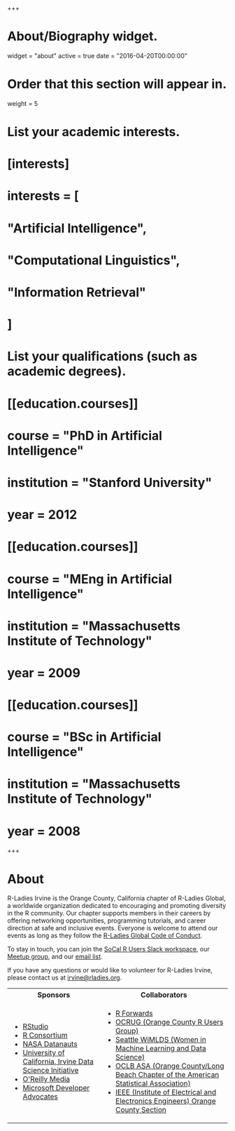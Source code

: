 +++
# About/Biography widget.
widget = "about"
active = true
date = "2016-04-20T00:00:00"

# Order that this section will appear in.
weight = 5

# List your academic interests.
# [interests]
#   interests = [
#     "Artificial Intelligence",
#     "Computational Linguistics",
#     "Information Retrieval"
#   ]

# List your qualifications (such as academic degrees).
# [[education.courses]]
#   course = "PhD in Artificial Intelligence"
#   institution = "Stanford University"
#   year = 2012
# 
# [[education.courses]]
#   course = "MEng in Artificial Intelligence"
#   institution = "Massachusetts Institute of Technology"
#   year = 2009
# 
# [[education.courses]]
#   course = "BSc in Artificial Intelligence"
#   institution = "Massachusetts Institute of Technology"
#   year = 2008
 
+++

# About

R-Ladies Irvine is the Orange County, California chapter of R-Ladies Global, a worldwide organization dedicated to encouraging and promoting diversity in the R community. Our chapter supports members in their careers by offering networking opportunities, programming tutorials, and career direction at safe and inclusive events. Everyone is welcome to attend our events as long as they follow the [R-Ladies Global Code of Conduct](https://rladies.org/code-of-conduct/).


To stay in touch, you can join the [SoCal R Users Slack workspace](https://socalrug.herokuapp.com/), our [Meetup group](https://www.meetup.com/rladies-irvine/), and our [email list](https://www.rladiesirvine.org/#contact).


If you have any questions or would like to volunteer for R-Ladies Irvine, please contact us at [irvine@rladies.org](mailto:irvine@rladies.org).


<table>
<tr>
<th> Sponsors </th>
<th> Collaborators </th>
</tr>
<tr>
<td>

<ul>
<li><a href="https://rstudio.com/">RStudio</a></li>
<li><a href="https://www.r-consortium.org/">R Consortium</a></li>
<li><a href="https://open.nasa.gov/explore/datanauts/">NASA Datanauts</a></li>
<li><a href="https://datascience.uci.edu/">University of California, Irvine Data Science Initiative</a></li>
<li><a href="https://www.oreilly.com/pub/cpc/322003">O'Reilly Media</a></li>
<li><a href="https://developer.microsoft.com/en-us/advocates/">Microsoft Developer Advocates</a></li>
</ul>  

</td>
<td>

<ul>
<li><a href="https://forwards.github.io/">R Forwards</a></li>
<li><a href="https://ocrug.org/">OCRUG (Orange County R Users Group)</a></li>
<li><a href="https://www.meetup.com/Seattle-Women-in-Machine-Learning-and-Data-Science/">Seattle WiMLDS (Women in Machine Learning and Data Science)</a></li>
<li><a href="https://www.meetup.com/OCLBASA/">OCLB ASA (Orange County/Long Beach Chapter of the American Statistical Association)</a></li>
<li><a href="https://site.ieee.org/ocs/">IEEE (Institute of Electrical and Electronics Engineers) Orange County Section</a></li>
</ul> 

</td>
</tr>
</table>